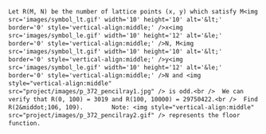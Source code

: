     Let R(M, N) be the number of lattice points (x, y) which satisfy M<img src='images/symbol_lt.gif' width='10' height='10' alt='&lt;' border='0' style='vertical-align:middle;' />x<img src='images/symbol_le.gif' width='10' height='12' alt='&le;' border='0' style='vertical-align:middle;' />N, M<img src='images/symbol_lt.gif' width='10' height='10' alt='&lt;' border='0' style='vertical-align:middle;' />y<img src='images/symbol_le.gif' width='10' height='12' alt='&le;' border='0' style='vertical-align:middle;' />N and <img style="vertical-align:middle" src="project/images/p_372_pencilray1.jpg" /> is odd.<br />  We can verify that R(0, 100) = 3019 and R(100, 10000) = 29750422.<br />  Find R(2&middot;106, 109).        Note: <img style="vertical-align:middle" src="project/images/p_372_pencilray2.gif" /> represents the floor function.    